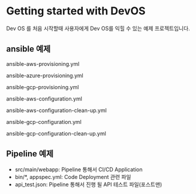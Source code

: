 # Getting started with DevOS

Dev OS 를 처음 시작할때 사용자에게 Dev OS를 익힐 수 있는 예제 프로젝트입니다.

## ansible 예제

ansible-aws-provisioning.yml

ansible-azure-provisioning.yml

ansible-gcp-provisioning.yml

ansible-aws-configuration.yml

ansible-aws-configuration-clean-up.yml

ansible-gcp-configuration.yml

ansible-gcp-configuration-clean-up.yml

## Pipeline 예제
 * src/main/webapp: Pipeline 통해서 CI/CD Application 
 * bin/*, appspec.yml: Code Deployment 관련 파일 
 * api_test.json: Pipeline 통해서 진행 될 API 테스트 파일(포스트맨)
